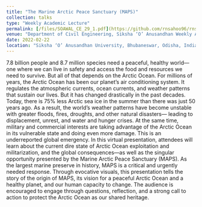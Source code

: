 ```yaml
---
title: "The Marine Arctic Peace Sanctuary (MAPS)"
collection: talks
type: "Weekly Academic Lecture"
permalink: [/files/SOAWAL_CE_29_1.pdf](https://github.com/rnsahoo96/rnsahoo96.github.io/blob/ff21e841c67549fa59ddcc84cf58207a7a1e6d8b/files/SOAWAL_CE_29_1.pdf)
venue: "Department of Civil Engineering, Siksha ‘O’ Anusandhan Weekly Academic Lecture (SOAWAL)"
date: 2022-02-22
location: "Siksha ‘O’ Anusandhan University, Bhubaneswar, Odisha, India (Virtual)"
---
```

7.8 billion people and 8.7 million species need a peaceful, healthy world—one where we can
live in safety and access the food and resources we need to survive. But all of that depends on the Arctic Ocean.
For millions of years, the Arctic Ocean has been our planet’s air conditioning system. It regulates the atmospheric
currents, ocean currents, and weather patterns that sustain our lives. But it has changed drastically in the past
decades. Today, there is 75% less Arctic sea ice in the summer than there was just 50 years ago. As a result, the
world’s weather patterns have become unstable with greater floods, fires, droughts, and other natural disasters—
leading to displacement, unrest, and water and hunger crises. At the same time, military and commercial interests
are taking advantage of the Arctic Ocean in its vulnerable state and doing even more damage. This is an underreported
global emergency.
In this virtual presentation, attendees will learn about the current dire state of Arctic Ocean exploitation
and militarization, and the global consequences—as well as the singular opportunity presented by the Marine
Arctic Peace Sanctuary (MAPS). As the largest marine preserve in history, MAPS is a critical and urgently needed
response. Through evocative visuals, this presentation tells the story of the origin of MAPS, its vision for a
peaceful Arctic Ocean and a healthy planet, and our human capacity to change. The audience is encouraged to
engage through questions, reflection, and a strong call to action to protect the Arctic Ocean as our shared
heritage.
